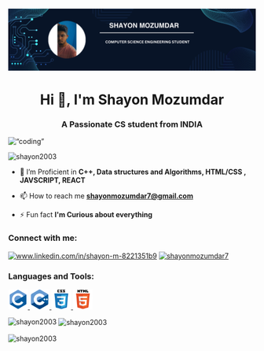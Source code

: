 ![logo](https://github.com/SHAYON2003/SHAYON2003/blob/main/Navy%20Blue%20Geometric%20Technology%20LinkedIn%20Banner.png)

<h1 align="center">Hi 👋, I'm Shayon Mozumdar</h1>
<h3 align="center">A Passionate CS student from INDIA</h3>

<img align = “left” alt = “coding” width = “250” height="250" src="https://camo.githubusercontent.com/89233231dc8ba3dc5af6b979e9e3985ee8b9b70622d2ce686fc46c4a6706ea20/68747470733a2f2f6d69726f2e6d656469756d2e636f6d2f6d61782f313237322f312a5a53566d57476363317765454e6230536861775778772e676966">


<p align="left"> <img src="https://komarev.com/ghpvc/?username=shayon2003&label=Profile%20views&color=0e75b6&style=flat" alt="shayon2003" /> </p>

- 🌱 I’m Proficient in **C++, Data structures and Algorithms, HTML/CSS , JAVSCRIPT, REACT**

- 📫 How to reach me **shayonmozumdar7@gmail.com**

- ⚡ Fun fact **I'm Curious about everything**

<h3 align="left">Connect with me:</h3>
<p align="left">
<a href="https://linkedin.com/in/www.linkedin.com/in/shayon-m-8221351b9" target="blank"><img align="center" src="https://raw.githubusercontent.com/rahuldkjain/github-profile-readme-generator/master/src/images/icons/Social/linked-in-alt.svg" alt="www.linkedin.com/in/shayon-m-8221351b9" height="30" width="40" /></a>
<a href="https://www.leetcode.com/shayonmozumdar7" target="blank"><img align="center" src="https://raw.githubusercontent.com/rahuldkjain/github-profile-readme-generator/master/src/images/icons/Social/leet-code.svg" alt="shayonmozumdar7" height="30" width="40" /></a>
</p>

<h3 align="left">Languages and Tools:</h3>
<p align="left"> <a href="https://www.cprogramming.com/" target="_blank" rel="noreferrer"> <img src="https://raw.githubusercontent.com/devicons/devicon/master/icons/c/c-original.svg" alt="c" width="40" height="40"/> </a> <a href="https://www.w3schools.com/cpp/" target="_blank" rel="noreferrer"> <img src="https://raw.githubusercontent.com/devicons/devicon/master/icons/cplusplus/cplusplus-original.svg" alt="cplusplus" width="40" height="40"/> </a> <a href="https://www.w3schools.com/css/" target="_blank" rel="noreferrer"> <img src="https://raw.githubusercontent.com/devicons/devicon/master/icons/css3/css3-original-wordmark.svg" alt="css3" width="40" height="40"/> </a> <a href="https://www.w3.org/html/" target="_blank" rel="noreferrer"> <img src="https://raw.githubusercontent.com/devicons/devicon/master/icons/html5/html5-original-wordmark.svg" alt="html5" width="40" height="40"/> </a> </p>

<p><img align="left" src="https://github-readme-stats.vercel.app/api/top-langs?username=shayon2003&show_icons=true&locale=en&layout=compact" alt="shayon2003" /></p>

<p>&nbsp;<img align="center" src="https://github-readme-stats.vercel.app/api?username=shayon2003&show_icons=true&locale=en" alt="shayon2003" /></p>

<p><img align="center" src="https://github-readme-streak-stats.herokuapp.com/?user=shayon2003&" alt="shayon2003" /></p>

